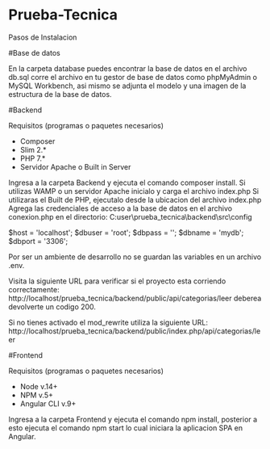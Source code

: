 # Prueba-Tecnica

Pasos de Instalacion

#Base de datos

En la carpeta database puedes encontrar la base de datos en el archivo db.sql corre el archivo en tu gestor de base de datos como phpMyAdmin o MySQL Workbench, asi mismo se adjunta el modelo y una imagen de la estructura de la base de datos.

#Backend

Requisitos (programas o paquetes necesarios)
- Composer
- Slim 2.*
- PHP 7.*
- Servidor Apache o Built in Server

Ingresa a la carpeta Backend y ejecuta el comando composer install.
Si utilizas WAMP o un servidor Apache inicialo y carga el archivo index.php
Si utilizaras el Built de PHP, ejecutalo desde la ubicacion del archivo index.php
Agrega las credenciales de acceso a la base de datos en el archivo conexion.php en el directorio: C:user\prueba_tecnica\backend\src\config

$host   = 'localhost';
        $dbuser = 'root';
        $dbpass = '';
        $dbname = 'mydb';
        $dbport = '3306';
        
Por ser un ambiente de desarrollo no se guardan las variables en un archivo .env.

Visita la siguiente URL para verificar si el proyecto esta corriendo correctamente: http://localhost/prueba_tecnica/backend/public/api/categorias/leer deberea devolverte un codigo 200.

Si no tienes activado el mod_rewrite utiliza la siguiente URL: http://localhost/prueba_tecnica/backend/public/index.php/api/categorias/leer

#Frontend 

Requisitos (programas o paquetes necesarios)
- Node v.14+
- NPM v.5+
- Angular CLI v.9+

Ingresa a la carpeta Frontend y ejecuta el comando npm install, posterior a esto ejecuta el comando npm start lo cual iniciara la aplicacion SPA en Angular.



